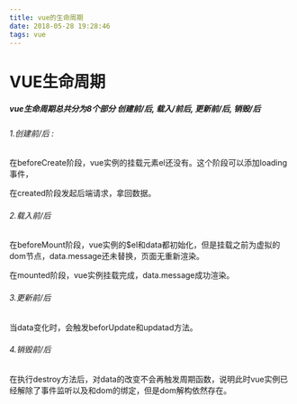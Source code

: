 ```yaml
---
title: vue的生命周期
date: 2018-05-28 19:28:46
tags: vue
---
```


# VUE生命周期

##### vue生命周期总共分为8个部分  创建前/后,  载入/前后,  更新前/后,  销毁/后  



###### 1.创建前/后 : 

在beforeCreate阶段，vue实例的挂载元素el还没有。这个阶段可以添加loading事件，

在created阶段发起后端请求，拿回数据。

###### 2.载入前/后

在beforeMount阶段，vue实例的$el和data都初始化，但是挂载之前为虚拟的dom节点，data.message还未替换，页面无重新渲染。

在mounted阶段，vue实例挂载完成，data.message成功渲染。

###### 3.更新前/后

当data变化时，会触发beforUpdate和updatad方法。

###### 4.销毁前/后

在执行destroy方法后，对data的改变不会再触发周期函数，说明此时vue实例已经解除了事件监听以及和dom的绑定，但是dom解构依然存在。

